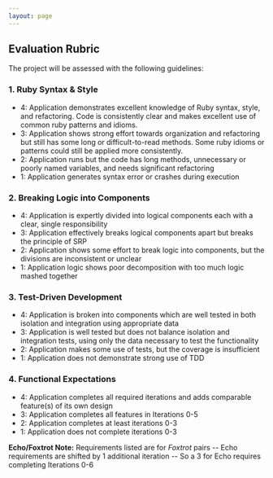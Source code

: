 ```yaml
---
layout: page
---
```




## Evaluation Rubric

The project will be assessed with the following guidelines:

### 1. Ruby Syntax & Style

* 4:  Application demonstrates excellent knowledge of Ruby syntax, style, and refactoring. Code is consistently clear and makes excellent use of common ruby patterns and idioms.
* 3:  Application shows strong effort towards organization and refactoring but still has some long or difficult-to-read methods. Some ruby idioms or patterns could still be applied more consistently.
* 2:  Application runs but the code has long methods, unnecessary or poorly named variables, and needs significant refactoring
* 1:  Application generates syntax error or crashes during execution

### 2. Breaking Logic into Components

* 4: Application is expertly divided into logical components each with a clear, single responsibility
* 3: Application effectively breaks logical components apart but breaks the principle of SRP
* 2: Application shows some effort to break logic into components, but the divisions are inconsistent or unclear
* 1: Application logic shows poor decomposition with too much logic mashed together


### 3. Test-Driven Development

* 4: Application is broken into components which are well tested in both isolation and integration using appropriate data
* 3: Application is well tested but does not balance isolation and integration tests, using only the data necessary to test the functionality
* 2: Application makes some use of tests, but the coverage is insufficient
* 1: Application does not demonstrate strong use of TDD

### 4. Functional Expectations

* 4: Application completes all required iterations and adds comparable feature(s) of its own design
* 3: Application completes all features in Iterations 0-5
* 2: Application completes at least iterations 0-3
* 1: Application does not complete iterations 0-3

**Echo/Foxtrot Note:** Requirements listed are for *Foxtrot* pairs -- Echo requirements are shifted by 1 additional iteration -- So a 3 for Echo requires completing Iterations 0-6
